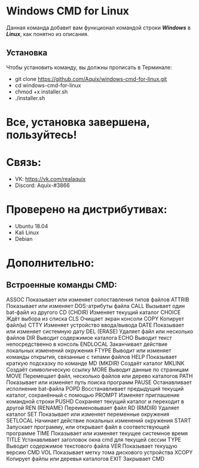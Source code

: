 **Windows CMD for Linux**
=========================
Данная команда добавит вам функционал командой строки ***Windows*** в ***Linux***, как понятно из описания.

**Установка**
-------------
Чтобы установить команду, вы должны прописать в Терминале:
- git clone https://github.com/Aquix/windows-cmd-for-linux.git
- cd windows-cmd-for-linux
- chmod +x installer.sh
- ./installer.sh

**Все, установка завершена, пользуйтесь!** 
=============================

**Связь:**
==========
- VK: https://vk.com/realaquix
- Discord: Aquix-#3866

**Проверено на дистрибутивах:**
==============================
- Ubuntu 18.04
- Kali Linux
- Debian

**Дополнительно:**
============================
**Встроенные команды CMD:**
------------------------------
ASSOC		    Показывает или изменяет сопоставления типов файлов
ATTRIB		  Показывает или изменяет DOS-атрибуты файла
CALL		    Вызывает один bat-файл из другого
CD (CHDIR)	Изменяет текущий каталог
CHOICE		  Ждёт выбора из списка
CLS		  Очищает экран консоли
COPY		Копирует файл(ы)
CTTY		Изменяет устройство ввода/вывода
DATE		Показывает или изменяет системную дату
DEL (ERASE)	Удаляет файл или несколько файлов
DIR		      Выводит содержимое каталога
ECHO		    Выводит текст непосредственно в консоль
ENDLOCAL	  Заканчивает действие локальных изменений окружения
FTYPE		    Выводит или изменяет команды открытия, связанные с типами файлов
HELP		    Показывает краткую подсказку по команде
MD (MKDIR)	Создаёт каталог
MKLINK	    Создаёт символическую ссылку
MORE		Выводит данные по страницам
MOVE		Перемещает файл, несколько файлов или дерево каталогов
PATH		Показывает или изменяет путь поиска программ
PAUSE		Останавливает исполнение bat-файлa
POPD		Восстанавливает предыдущий текущий каталог, сохранённый с
		    помощью
PROMPT		Изменяет приглашение командной строки
PUSHD		  Сохраняет текущий каталог и переходит в другой
REN (RENAME)	Переименовывает файл
RD (RMDIR)	  Удаляет каталог
SET		    Показывает или изменяет переменные окружения
SETLOCAL	Начинает действие локальных изменений окружения
START		Запускает программу, или открывает файл в соответствующей
		    программе
TIME		Показывает или изменяет текущее системное время
TITLE		Устанавливает заголовок окна cmd для текущей сессии
TYPE		Выводит содержимое текстового файла
VER		  Показывает текущую версию CMD
VOL		  Показывает метку тома дискового устройства
XCOPY		Копирует файлы или деревья каталогов
EXIT		Закрывает CMD
